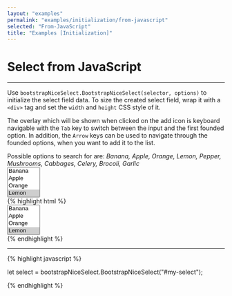 ```yaml
---
layout: "examples"
permalink: "examples/initialization/from-javascript"
selected: "From-JavaScript"
title: "Examples [Initialization]"
---
```


# **Select from JavaScript**

---

Use `bootstrapNiceSelect.BootstrapNiceSelect(selector, options)` to initialize the select field data. To size the created select field, wrap it with a `<div>` tag and set the `width` and `height` CSS style of it.

The overlay which will be shown when clicked on the add icon is keyboard navigable with the `Tab` key to switch between the input and the first founded option. In addition, the `Arrow` keys can be used to navigate through the founded options, when you want to add it to the list.

<div class="alert alert-light d-flex justify-content-start align-items-center font-size-13" role="alert">
        <i class="fa-solid fa-circle-info pe-2"></i>Possible options to search for are: <i class="ms-2">Banana, Apple, Orange, Lemon, Pepper, Mushrooms, Cabbages, Celery, Brocoli, Garlic</i>
</div>

<div class="container my-4 border rounded p-0">
    <div class="p-5 border-bottom">
        <select id="from-javascript" multiple="multiple">
            <option value="Banana">Banana</option>
            <option value="Apple">Apple</option>
            <option value="Orange">Orange</option>
            <option value="Lemon" selected="selected">Lemon</option>
            <option value="Pepper">Pepper</option>
            <option value="Mushrooms">Mushrooms</option>
            <option value="Cabbages">Cabbages</option>
            <option value="Celery">Celery</option>
            <option value="Garlic">Garlic</option>
            <option value="Brocoli">Brocoli</option>
        </select>
    </div>
    <div class="bg-highlight rounded">
{% highlight html %}
<div class="container">
    <select id="my-select" multiple="multiple">
      <option value="Banana">Banana</option>
      <option value="Apple">Apple</option>
      <option value="Orange">Orange</option>
      <option value="Lemon" selected="selected">Lemon</option>
      <option value="Pepper">Pepper</option>
      <option value="Mushrooms">Mushrooms</option>
      <option value="Cabbages">Cabbages</option>
      <option value="Celery">Celery</option>
      <option value="Garlic">Garlic</option>
      <option value="Brocoli">Brocoli</option>
    </select>
</div>
{% endhighlight %}
<hr>
{% highlight javascript %}

let select = bootstrapNiceSelect.BootstrapNiceSelect("#my-select");

{% endhighlight %}
    </div>
</div>

